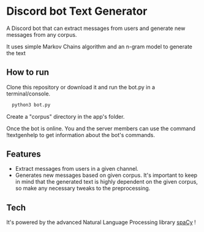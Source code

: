 # Discord bot Text Generator

A Discord bot that can extract messages from users and generate new messages from any corpus.

It uses simple Markov Chains algorithm and an n-gram model to generate the text

## How to run

Clone this repository or download it and run the bot.py in a terminal/console.

```bash
  python3 bot.py
```

Create a "corpus" directory in the app's folder.

Once the bot is online. You and the server members can use the command !textgenhelp to get information about the bot's commands.

## Features

- Extract messages from users in a given channel.
- Generates new messages based on given corpus.
  It's important to keep in mind that the generated text is highly dependent on the given corpus, so make any necessary tweaks to the preprocessing.

## Tech

It's powered by the advanced Natural Language Processing library <a href="https://github.com/explosion/spaCy">spaCy</a>
!
